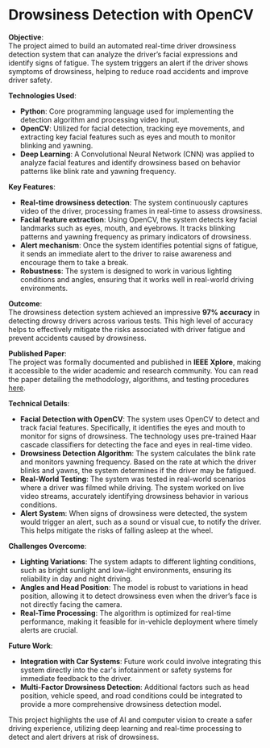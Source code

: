 # Drowsiness Detection with OpenCV

**Objective**:  
The project aimed to build an automated real-time driver drowsiness detection system that can analyze the driver’s facial expressions and identify signs of fatigue. The system triggers an alert if the driver shows symptoms of drowsiness, helping to reduce road accidents and improve driver safety.

**Technologies Used**:
- **Python**: Core programming language used for implementing the detection algorithm and processing video input.
- **OpenCV**: Utilized for facial detection, tracking eye movements, and extracting key facial features such as eyes and mouth to monitor blinking and yawning.
- **Deep Learning**: A Convolutional Neural Network (CNN) was applied to analyze facial features and identify drowsiness based on behavior patterns like blink rate and yawning frequency.

**Key Features**:
- **Real-time drowsiness detection**: The system continuously captures video of the driver, processing frames in real-time to assess drowsiness.
- **Facial feature extraction**: Using OpenCV, the system detects key facial landmarks such as eyes, mouth, and eyebrows. It tracks blinking patterns and yawning frequency as primary indicators of drowsiness.
- **Alert mechanism**: Once the system identifies potential signs of fatigue, it sends an immediate alert to the driver to raise awareness and encourage them to take a break.
- **Robustness**: The system is designed to work in various lighting conditions and angles, ensuring that it works well in real-world driving environments.

**Outcome**:  
The drowsiness detection system achieved an impressive **97% accuracy** in detecting drowsy drivers across various tests. This high level of accuracy helps to effectively mitigate the risks associated with driver fatigue and prevent accidents caused by drowsiness.

**Published Paper**:  
The project was formally documented and published in **IEEE Xplore**, making it accessible to the wider academic and research community. You can read the paper detailing the methodology, algorithms, and testing procedures [here](https://ieeexplore.ieee.org/document/9532758).

**Technical Details**:
- **Facial Detection with OpenCV**: The system uses OpenCV to detect and track facial features. Specifically, it identifies the eyes and mouth to monitor for signs of drowsiness. The technology uses pre-trained Haar cascade classifiers for detecting the face and eyes in real-time video.
- **Drowsiness Detection Algorithm**: The system calculates the blink rate and monitors yawning frequency. Based on the rate at which the driver blinks and yawns, the system determines if the driver may be fatigued.
- **Real-World Testing**: The system was tested in real-world scenarios where a driver was filmed while driving. The system worked on live video streams, accurately identifying drowsiness behavior in various conditions.
- **Alert System**: When signs of drowsiness were detected, the system would trigger an alert, such as a sound or visual cue, to notify the driver. This helps mitigate the risks of falling asleep at the wheel.

**Challenges Overcome**:
- **Lighting Variations**: The system adapts to different lighting conditions, such as bright sunlight and low-light environments, ensuring its reliability in day and night driving.
- **Angles and Head Position**: The model is robust to variations in head position, allowing it to detect drowsiness even when the driver’s face is not directly facing the camera.
- **Real-Time Processing**: The algorithm is optimized for real-time performance, making it feasible for in-vehicle deployment where timely alerts are crucial.

**Future Work**:
- **Integration with Car Systems**: Future work could involve integrating this system directly into the car's infotainment or safety systems for immediate feedback to the driver.
- **Multi-Factor Drowsiness Detection**: Additional factors such as head position, vehicle speed, and road conditions could be integrated to provide a more comprehensive drowsiness detection model.

This project highlights the use of AI and computer vision to create a safer driving experience, utilizing deep learning and real-time processing to detect and alert drivers at risk of drowsiness.
